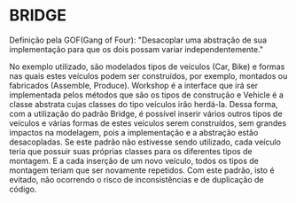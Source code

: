 BRIDGE
======

Definição pela GOF(Gang of Four): "Desacoplar uma abstração de sua implementação para que os dois possam variar independentemente."

No exemplo utilizado, são modelados tipos de veículos (Car, Bike) e formas nas quais estes veículos podem ser construídos, por exemplo,
montados ou fabricados (Assemble, Produce). Workshop é a interface que irá ser implementada pelos métodos que são os tipos de construção
e Vehicle é a classe abstrata cujas classes do tipo veículos irão herdá-la. Dessa forma, com a utilização do padrão Bridge, é possível
inserir vários outros tipos de veículos e várias formas de estes veículos serem construídos, sem grandes impactos na modelagem, pois
a implementação e a abstração estão desacopladas. Se este padrão não estivesse sendo utilizado, cada veículo teria que possuir suas
próprias classes para os diferentes tipos de montagem. E a cada inserção de um novo veículo, todos os tipos de montagem teriam que
ser novamente repetidos. Com este padrão, isto é evitado, não ocorrendo o risco de inconsistências e de duplicação de código.
